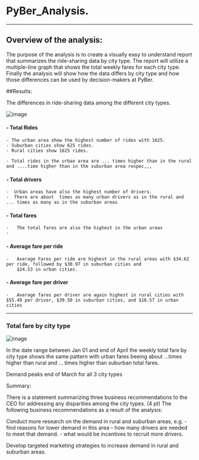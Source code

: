 # PyBer_Analysis.
___
## Overview of the analysis:

The purpose of the analysis is to create a visually easy to understand report that summarizes the ride-sharing data by city type. 
The report will utilize a multiple-line graph that shows the total weekly fares for each city type. 
Finally the analysis will show how the data differs by city type and how those differences can be used by decision-makers at PyBer.

##Results:

The differences in ride-sharing data among the different city types. 



![image](https://user-images.githubusercontent.com/91682586/141694416-9d3ff3de-9b46-4301-8e89-68c6695c0604.png)

#### - Total Rides

    - The urban area show the highest number of rides with 1625.
    - Suburban cities show 625 rides.
    - Rural cities show 1625 rides.

    - Total rides in the urban area are ... times higher than in the rural and ....time higher than in the suburban area respec,,,

#### - Total drivers

    -  Urban areas have also the highest number of drivers.
    -  There are about  times as many urban drivers as in the rural and ... times as many as in the suburban areas

#### - Total fares

    -   The total fares are also the highest in the urban areas
    -   
#### - Average fare per ride 

    -   Average Fares per ride are highest in the rural areas with $34.62 per ride, followed by $30.97 in suburban cities and
        $24.53 in urban cities.

#### - Average fare per driver

    -   Average fares per driver are again highest in rural cities with $55.49 per driver, $39.50 in suburban cities, and $16.57 in urban cities
___
### Total fare by city type 

![image](https://user-images.githubusercontent.com/91682586/141694474-229b85a9-d45d-4725-903f-2dc2ca522210.png)

In the date range between Jan 01  and end of April the weekly total fare by city type shows the same pattern with
urban fares beeing about ...times higher than rural and ... times higher than suburban total fares.

Demand peaks end of March for all 3 city types


Summary:

There is a statement summarizing three business recommendations to the CEO for addressing any disparities among the city types. (4 pt)
The following business recommendations as a result of the analysis:

Conduct more research on the demand in rural and suburban areas, e.g.
    -   find reasons for lower demand in this area 
    -   how many drivers are needed to meet that demand.
    -   what would be incentives to recruit more drivers. 

Develop targeted marketing strategies to increase demand in rural and suburban areas.



